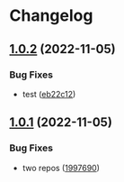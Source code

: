 # Changelog

## [1.0.2](https://github.com/mojojoji/mono-repo/compare/repo2-v1.0.1...repo2-v1.0.2) (2022-11-05)


### Bug Fixes

* test ([eb22c12](https://github.com/mojojoji/mono-repo/commit/eb22c1271dd8cb03399ed8d5cbd71e4838a88c2b))

## [1.0.1](https://github.com/mojojoji/mono-repo/compare/repo2-v1.0.0...repo2-v1.0.1) (2022-11-05)


### Bug Fixes

* two repos ([1997690](https://github.com/mojojoji/mono-repo/commit/199769041f590095d9cacefc91dc647906de3912))
